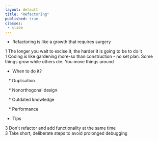 ```yaml
---
layout: default
title: "Refactoring"
published: true
classes:
 - slide
---
```


* Refactoring is like a growth that requires surgery
<div class="presenter-note">1 The longer you wait to excise it, the harder it is going to be to do it</div>
<div class="presenter-note">1 Coding is like gardening more-so than construction - no set plan. Some things grow while others die. You move things around</div>

* When to do it?

&nbsp;&nbsp; * Duplication

&nbsp;&nbsp; * Nonorthogonal design

&nbsp;&nbsp; * Outdated knowledge

&nbsp;&nbsp; * Performance

* Tips
<div class="presenter-note">3 Don't refactor and add functionality at the same time</div>
<div class="presenter-note">3 Take short, deliberate steps to avoid prolonged debugging</div>



